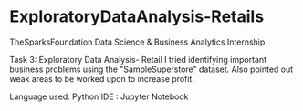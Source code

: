 # ExploratoryDataAnalysis-Retails
TheSparksFoundation Data Science & Business Analytics Internship

Task 3: Exploratory Data Analysis- Retail
I tried identifying important business problems using the "SampleSuperstore" dataset. Also pointed out weak areas to be worked upon to increase profit.

Language used: Python
IDE : Jupyter Notebook
